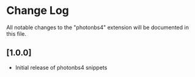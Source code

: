 # Change Log
All notable changes to the "photonbs4" extension will be documented in this file.

## [1.0.0]
- Initial release of photonbs4 snippets